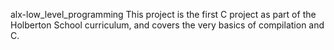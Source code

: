 alx-low_level_programming
This project is the first C project as part of the Holberton School curriculum, and covers the very basics of compilation and C.
